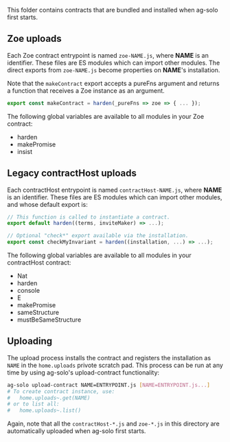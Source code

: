 This folder contains contracts that are bundled and installed when ag-solo first starts.

## Zoe uploads

Each Zoe contract entrypoint is named `zoe-NAME.js`, where **NAME** is an identifier.  These files are ES modules which can import other modules.  The direct exports from `zoe-NAME.js` become properties on **NAME**'s installation.

Note that the `makeContract` export accepts a pureFns argument and returns a function that receives a Zoe instance as an argument.

```js
export const makeContract = harden(_pureFns => zoe => { ... });
```

The following global variables are available to all modules in your Zoe contract:

* harden
* makePromise
* insist

## Legacy contractHost uploads

Each contractHost entrypoint is named `contractHost-NAME.js`, where **NAME** is an identifier.  These files are ES modules which can import other modules, and whose default export is:

```js
// This function is called to instantiate a contract.
export default harden((terms, inviteMaker) => ...);

// Optional "check*" export available via the installation.
export const checkMyInvariant = harden((installation, ...) => ...);
```

The following global variables are available to all modules in your contractHost contract:
* Nat
* harden
* console
* E
* makePromise
* sameStructure
* mustBeSameStructure

## Uploading

The upload process installs the contract and registers the installation as `NAME` in the `home.uploads` privote scratch pad.  This process can be run at any time by using ag-solo's upload-contract functionality:

```sh
ag-solo upload-contract NAME=ENTRYPOINT.js [NAME=ENTRYPOINT.js...]
# To create contract instance, use:
#   home.uploads~.get(NAME)
# or to list all:
#   home.uploads~.list()
```

Again, note that all the `contractHost-*.js` and `zoe-*.js` in this directory are automatically uploaded when ag-solo first starts.
